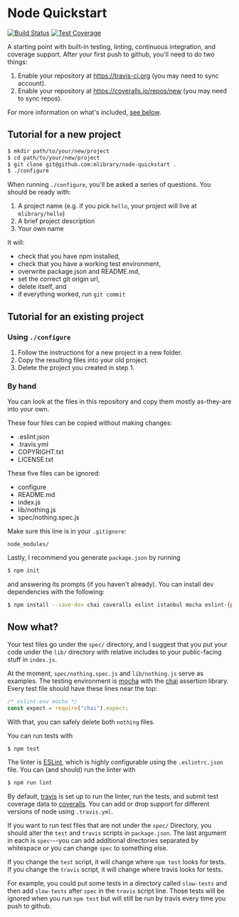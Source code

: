 Node Quickstart
===============

[![Build Status][status-image]][travis]
[![Test Coverage][cover-image]][coverage]

A starting point with built-in testing, linting, continuous integration,
and coverage support. After your first push to github, you'll need to do
two things:

1.  Enable your repository at <https://travis-ci.org> (you may need to
    sync account).
2.  Enable your repository at <https://coveralls.io/repos/new> (you may
    need to sync repos).

For more information on what's included, [see below](#now-what).

Tutorial for a new project
--------------------------

```bash session
$ mkdir path/to/your/new/project
$ cd path/to/your/new/project
$ git clone git@github.com:mlibrary/node-quickstart .
$ ./configure
```

When running `./configure`, you'll be asked a series of questions. You
should be ready with:

1.  A project name (e.g. if you pick `hello`, your project will live at
    `mlibrary/hello`)
2.  A brief project description
3.  Your own name

It will:

-   check that you have npm installed,
-   check that you have a working test environment,
-   overwrite package.json and README.md,
-   set the correct git origin url,
-   delete itself, and
-   if everything worked, run `git commit`

Tutorial for an existing project
--------------------------------

### Using `./configure` ###

1.  Follow the instructions for a new project in a new folder.
2.  Copy the resulting files into your old project.
3.  Delete the project you created in step 1.

### By hand ###

You can look at the files in this repository and copy them mostly
as-they-are into your own.

These four files can be copied without making changes:
-   .eslint.json
-   .travis.yml
-   COPYRIGHT.txt
-   LICENSE.txt

These five files can be ignored:
-   configure
-   README.md
-   index.js
-   lib/nothing.js
-   spec/nothing.spec.js

Make sure this line is in your `.gitignore`:

```text
node_modules/
```

Lastly, I recommend you generate `package.json` by running

```bash session
$ npm init
```

and answering its prompts (if you haven't already). You can install dev
dependencies with the following:

```bash session
$ npm install --save-dev chai coveralls eslint istanbul mocha eslint-{plugin-{import,node,promise,standard},config-standard}
```

Now what?
---------

Your test files go under the `spec/` directory, and I suggest that you
put your code under the `lib/` directory with relative includes to your
public-facing stuff in `index.js`.

At the moment, `spec/nothing.spec.js` and `lib/nothing.js` serve as
examples. The testing environment is [mocha][1] with the [chai][2]
assertion library. Every test file should have these lines near the top:

```javascript
/* eslint-env mocha */
const expect = require("chai").expect;
```

With that, you can safely delete both `nothing` files.

You can run tests with

```bash session
$ npm test
```

The linter is [ESLint][3], which is highly configurable using the
`.eslintrc.json` file. You can (and should) run the linter with

```bash session
$ npm run lint
```

By default, [travis][4] is set up to run the linter, run the tests, and
submit test coverage data to [coveralls][5]. You can add or drop support
for different versions of node using `.travis.yml`.

If you want to run test files that are not under the `spec/` Directory,
you should alter the `test` and `travis` scripts in `package.json`. The
last argument in each is `spec`---you can add additional directories
separated by whitespace or you can change `spec` to something else.

If you change the `test` script, it will change where `npm test` looks
for tests. If you change the `travis` script, it will change where
travis looks for tests.

For example, you could put some tests in a directory called `slow-tests`
and then add `slow-tests` after `spec` in the `travis` script line.
Those tests will be ignored when you run `npm test` but will still be
run by travis every time you push to github.

[1]: https://mochajs.org
[2]: http://chaijs.com/api/bdd/
[3]: https://eslint.org/docs/rules/
[4]: https://docs.travis-ci.com/user/languages/javascript-with-nodejs/
[5]: https://coveralls.io
[travis]:       https://travis-ci.org/mlibrary/node-quickstart
[status-image]: https://travis-ci.org/mlibrary/node-quickstart.svg?branch=master
[coverage]:     https://coveralls.io/github/mlibrary/node-quickstart
[cover-image]:  https://coveralls.io/repos/github/mlibrary/node-quickstart/badge.svg?branch=master
